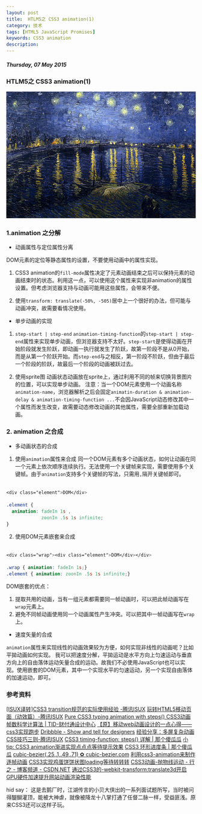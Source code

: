 ```yaml
---
layout: post
title:  HTLM5之 CSS3 animation(1)
category: 技术
tags: [HTML5 JavaScript Promises]
keywords: CSS3 animation
description: 
---
```


##### Thursday, 07 May 2015

### HTLM5之 CSS3 animation(1)

![梵高](/../../assets/img/tech/2015/vincent_van_Gogh_3.jpg)

### 1.animation 之分解

- 动画属性与定位属性分离

DOM元素的定位等静态属性的设置，不要使用动画中的属性实现。
1. CSS3 animation的`fill-mode`属性决定了元素动画结束之后可以保持元素的动画结束时的状态。利用这一点，可以使用这个属性来实现非animation的属性设置。但考虑浏览器支持与动画可能用这些属性，会带来不便。

2. 使用`transform: translate(-50%, -505)`居中上一个很好的办法，但可能与动画冲突，故需要看情况使用。

- 单步动画的实现

1. `step-start | step-end`
`animation-timing-function`的`step-start | step-end`属性来实现单步动画，但浏览器支持不太好。`step-start`是使得动画在开始阶段就发生阶跃，即动画一执行就发生了阶跃，故第一阶段不是从0开始，而是从第一个阶跃开始。而`step-end`与之相反，第一阶段不阶跃，但由于最后一个阶段的阶跃，故最后一个阶段的动画被跃过去。

2. 使用sprite图
动画状态动画放在sprite上，通过利用不同的帧来切换背景图片的位置，可以实现单步动画。
注意：当一个DOM元素使用一个动画名称`animation-name`，浏览器解析之后会固定`animatin-duration & animation-delay & animation-timing-function ...`不会因JavaScript动态修改其中一个属性而发生改变，故需要动态修改动画的其他属性，需要全部重新加载动画。



### 2. animation 之合成

- 多动画状态的合成

1. 使用`animation`属性来合成
同一个DOM元素有多个动画状态，如何让动画在同一个元素上依次顺序连续执行。无法使用一个关键帧来实现，需要使用多个关键帧。由于`animation`支持多个关键帧的写法，只需用`,`隔开关键帧即可。

````css

<div class="element">DOM</div>

.element {
  animation: fadeIn 1s ,
             zoonIn .5s 1s infinite;
}

````

2. 使用DOM元素嵌套来合成

````css

<div class="wrap"><div class="element">DOM</div></div>

.wrap { animation: fadeIn 1s;}
.element { animation: zoonIn .5s 1s infinite;}

````

DOM嵌套的优点：
1. 提取共用的动画，当有一组元素都需要同一帧动画时，可以把此帧动画写在`wrap`元素上。
2. 避免不同帧动画使用同一个动画属性产生冲突。可以把其中一帧动画写在`wrap`上。

- 速度矢量的合成

`animation`属性来实现线性的动画效果较为方便，如何实现非线性的动画呢？比如平拋动画如何实现。
我可以把速度分解，平拋运动是水平方向上匀速运动与垂直方向上的自由落体运动矢量合成的运动。故我们不必使用JavaScript也可以实现。使用嵌套的DOM元素，其中一个实现水平的匀速运动，另一个实现自由落体的加速运动，即可。



### 参考资料
[[ISUX译转]CSS3 transition规范的实际使用经验 -腾讯ISUX](http://isux.tencent.com/css3-transition.html)
[玩转HTML5移动页面（动效篇）-腾讯ISUX](http://isux.tencent.com/play-with-html5-animate.html)
[Pure CSS3 typing animation with steps() ](http://lea.verou.me/2011/09/pure-css3-typing-animation-with-steps/)
[CSS3动画帧数科学计算法 | TID-财付通设计中心](http://tid.tenpay.com/?p=5983)
[【原】移动web动画设计的一点心得——css3实现跑步](http://www.cnblogs.com/PeunZhang/p/3685980.html)
[Dribbble - Show and tell for designers](https://dribbble.com/)
[经验分享：多屏复杂动画CSS技巧三则-腾讯ISUX](http://isux.tencent.com/css-animation-skills.html)
[CSS3 timing-function: steps() 详解 | 那个傻瓜瓜](https://idiotwu.me/understanding-css3-timing-function-steps/)
[小tip: CSS3 animation渐进实现点点点等待提示效果](http://www.zhangxinxu.com/wordpress/2013/06/css3-animation-%E7%82%B9%E7%82%B9%E7%82%B9%E7%AD%89%E5%BE%85%E6%8F%90%E7%A4%BA%E6%95%88%E6%9E%9C/)
[CSS3 环形进度条 | 那个傻瓜瓜](https://idiotwu.me/css3-progress-ring/)
[cubic-bezier(.25,.1,.49,.71) ✿ cubic-bezier.com](http://cubic-bezier.com/#.25,.1,.49,.71)
[利用css3-animation来制作逐帧动画](http://www.qianduan.net/css3-animation/)
[CSS3实现鸡蛋饼饼状图loading等待转转转](http://www.zhangxinxu.com/wordpress/2014/04/css3-pie-loading-waiting-animation/)
[CSS3动画-抛物线运动 - 行之 - 博客频道 - CSDN.NET](http://blog.csdn.net/boycycyzero/article/details/44088707)
[通过CSS3的-webkit-transform:translate3d开启GPU硬件加速提升网站动画渲染性能](http://blog.bingo929.com/transform-translate3d-translatez-transition-gpu-hardware-acceleration.html)


hid say： 这是去鹅厂时，江湖传言的小贝大侠出的一系列面试题所写，当时被问得醍醐灌顶，能被大神虐，就像被降龙十八掌打通了任督二脉一样，受益匪浅。原来CSS3还可以这样子玩。


